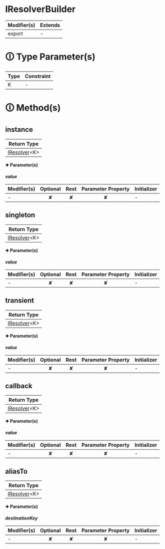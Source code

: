 # IResolverBuilder

| Modifier(s)                            | Extends                                    |
|----------------------------------------|--------------------------------------------|
| export | - |

# &#128712; Type Parameter(s)

| Type | Constraint |
| ---- | ---------- |
| K    | -          |

# &#128712; Method(s)

## instance

| Return Type                       |
|-----------------------------------|
| [IResolver](https://hamedfathi.gitbook.io/aurelia-2-doc-api/kernel/interface/di/iresolver)&lt;K&gt; |

**&#128966; Parameter(s)**

_**value**_

| Modifier(s)                              | Optional                           | Rest                          | Parameter Property                          | Initializer                       |
|------------------------------------------|:----------------------------------:|:-----------------------------:|:-------------------------------------------:|-----------------------------------|
| - | ✘  | ✘ | ✘ | - |

## singleton

| Return Type                       |
|-----------------------------------|
| [IResolver](https://hamedfathi.gitbook.io/aurelia-2-doc-api/kernel/interface/di/iresolver)&lt;K&gt; |

**&#128966; Parameter(s)**

_**value**_

| Modifier(s)                              | Optional                           | Rest                          | Parameter Property                          | Initializer                       |
|------------------------------------------|:----------------------------------:|:-----------------------------:|:-------------------------------------------:|-----------------------------------|
| - | ✘  | ✘ | ✘ | - |

## transient

| Return Type                       |
|-----------------------------------|
| [IResolver](https://hamedfathi.gitbook.io/aurelia-2-doc-api/kernel/interface/di/iresolver)&lt;K&gt; |

**&#128966; Parameter(s)**

_**value**_

| Modifier(s)                              | Optional                           | Rest                          | Parameter Property                          | Initializer                       |
|------------------------------------------|:----------------------------------:|:-----------------------------:|:-------------------------------------------:|-----------------------------------|
| - | ✘  | ✘ | ✘ | - |

## callback

| Return Type                       |
|-----------------------------------|
| [IResolver](https://hamedfathi.gitbook.io/aurelia-2-doc-api/kernel/interface/di/iresolver)&lt;K&gt; |

**&#128966; Parameter(s)**

_**value**_

| Modifier(s)                              | Optional                           | Rest                          | Parameter Property                          | Initializer                       |
|------------------------------------------|:----------------------------------:|:-----------------------------:|:-------------------------------------------:|-----------------------------------|
| - | ✘  | ✘ | ✘ | - |

## aliasTo

| Return Type                       |
|-----------------------------------|
| [IResolver](https://hamedfathi.gitbook.io/aurelia-2-doc-api/kernel/interface/di/iresolver)&lt;K&gt; |

**&#128966; Parameter(s)**

_**destinationKey**_

| Modifier(s)                              | Optional                           | Rest                          | Parameter Property                          | Initializer                       |
|------------------------------------------|:----------------------------------:|:-----------------------------:|:-------------------------------------------:|-----------------------------------|
| - | ✘  | ✘ | ✘ | - |